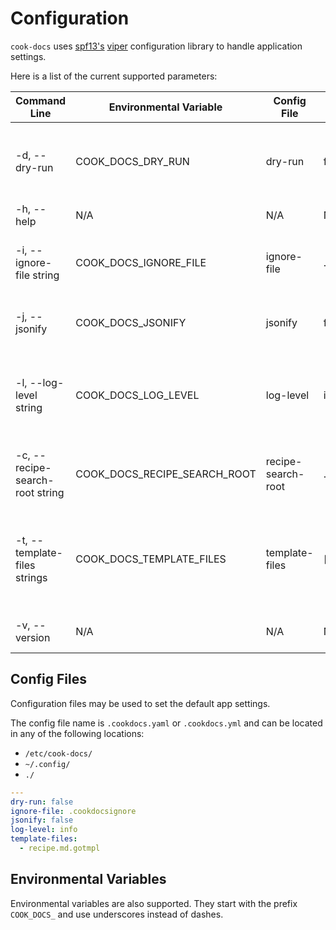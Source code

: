 # Configuration

`cook-docs` uses [spf13's][1] [viper][2] configuration library to handle application settings.

Here is a list of the current supported parameters:

| Command Line                    | Environmental Variable       | Config File        | Default            | Description                                                                                        |
|---------------------------------|------------------------------|--------------------|--------------------|----------------------------------------------------------------------------------------------------|
| -d, --dry-run                   | COOK_DOCS_DRY_RUN            | dry-run            | false              | don't actually render any markdown files just print to stdout passed                               |
| -h, --help                      | N/A                          | N/A                | N/A                | help for cook-docs                                                                                 |
| -i, --ignore-file string        | COOK_DOCS_IGNORE_FILE        | ignore-file        | .cookdocsignore    | filename to use as an ignore file to exclude recipe directories                                    |
| -j, --jsonify                   | COOK_DOCS_JSONIFY            | jsonify            | false              | parse the recipe and display it in json format                                                     |
| -l, --log-level string          | COOK_DOCS_LOG_LEVEL          | log-level          | info               | level of logs that should printed, one of (panic, fatal, error, warning, info, debug, trace)       |
| -c, --recipe-search-root string | COOK_DOCS_RECIPE_SEARCH_ROOT | recipe-search-root | .                  | directory to search recursively within for recipes.                                                |
| -t, --template-files strings    | COOK_DOCS_TEMPLATE_FILES     | template-files     | [recipe.md.gotmpl] | gotemplate file paths relative to each recipe directory from which documentation will be generated |
| -v, --version                   | N/A                          | N/A                | N/A                | diplay the version of cook-docs                                                                    |

## Config Files

Configuration files may be used to set the default app settings.

The config file name is `.cookdocs.yaml` or `.cookdocs.yml` and can be located in
any of the following locations:

- `/etc/cook-docs/`
- `~/.config/`
- `./`

```yaml title=".cookdocs.yaml"
---
dry-run: false
ignore-file: .cookdocsignore
jsonify: false
log-level: info
template-files:
  - recipe.md.gotmpl
```

## Environmental Variables

Environmental variables are also supported. They start with the prefix `COOK_DOCS_` and use
underscores instead of dashes.

[1]: https://github.com/spf13
[2]: https://github.com/spf13/viper
[3]: https://github.com/spf13/viper#reading-config-files
